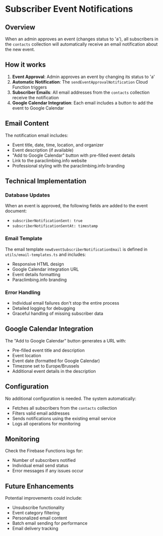 # Subscriber Event Notifications

## Overview

When an admin approves an event (changes status to 'a'), all subscribers in the `contacts` collection will automatically receive an email notification about the new event.

## How it works

1. **Event Approval**: Admin approves an event by changing its status to 'a'
2. **Automatic Notification**: The `sendEventApprovalNotification` Cloud Function triggers
3. **Subscriber Emails**: All email addresses from the `contacts` collection receive the notification
4. **Google Calendar Integration**: Each email includes a button to add the event to Google Calendar

## Email Content

The notification email includes:
- Event title, date, time, location, and organizer
- Event description (if available)
- "Add to Google Calendar" button with pre-filled event details
- Link to the paraclimbing.info website
- Professional styling with the paraclimbing.info branding

## Technical Implementation

### Database Updates
When an event is approved, the following fields are added to the event document:
- `subscriberNotificationSent: true`
- `subscriberNotificationSentAt: timestamp`

### Email Template
The email template `newEventSubscriberNotificationEmail` is defined in `utils/email-templates.ts` and includes:
- Responsive HTML design
- Google Calendar integration URL
- Event details formatting
- Paraclimbing.info branding

### Error Handling
- Individual email failures don't stop the entire process
- Detailed logging for debugging
- Graceful handling of missing subscriber data

## Google Calendar Integration

The "Add to Google Calendar" button generates a URL with:
- Pre-filled event title and description
- Event location
- Event date (formatted for Google Calendar)
- Timezone set to Europe/Brussels
- Additional event details in the description

## Configuration

No additional configuration is needed. The system automatically:
- Fetches all subscribers from the `contacts` collection
- Filters valid email addresses
- Sends notifications using the existing email service
- Logs all operations for monitoring

## Monitoring

Check the Firebase Functions logs for:
- Number of subscribers notified
- Individual email send status
- Error messages if any issues occur

## Future Enhancements

Potential improvements could include:
- Unsubscribe functionality
- Event category filtering
- Personalized email content
- Batch email sending for performance
- Email delivery tracking
